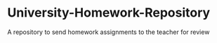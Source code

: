 # University-Homework-Repository
A repository to send homework assignments to the teacher for review
